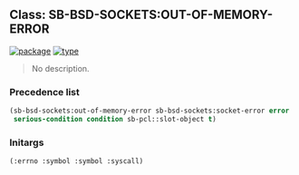 ## Class: SB-BSD-SOCKETS:OUT-OF-MEMORY-ERROR
[![package](https://img.shields.io/badge/Package-SB--BSD--SOCKETS-5f9ea0.svg?style=social&colorA=999999)](../) [![type](https://img.shields.io/badge/Type-Class-5f9ea0.svg?style=social&colorA=999999)](../#class) 

> No description.

### Precedence list
```cl
(sb-bsd-sockets:out-of-memory-error sb-bsd-sockets:socket-error error
 serious-condition condition sb-pcl::slot-object t)
```
### Initargs
```cl
(:errno :symbol :symbol :syscall)
```
